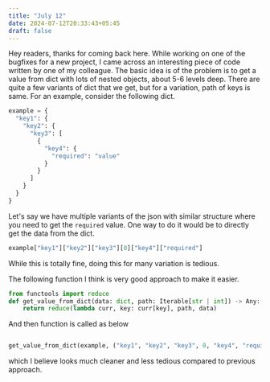 ```yaml
---
title: "July 12"
date: 2024-07-12T20:33:43+05:45
draft: false
---
```


Hey readers, thanks for coming back here. While working on one of the bugfixes for a new project, I came across an interesting piece of code written by one of my colleague. The basic idea is of the problem is to get a value from dict with lots of nested objects, about 5-6 levels deep. There are quite a few variants of dict that we get, but for a variation, path of keys is same. For an example, consider the following dict.
```python
example = {
  "key1": {
    "key2": {
      "key3": [
        {
          "key4": {
            "required": "value"
          }
        }
      ]
    }
  }
}

```

Let's say we have multiple variants of the json with similar structure where you need to get the `required` value. One way to do it would be to directly get the data from the dict.
```python
example["key1"]["key2"]["key3"][0]["key4"]["required"]
```

While this is totally fine, doing this for many variation is tedious.

The following function I think is very good approach to make it easier.


```python
from functools import reduce
def get_value_from_dict(data: dict, path: Iterable[str | int]) -> Any:
    return reduce(lambda curr, key: curr[key], path, data)


```
And then function is called as below
```python

get_value_from_dict(example, ("key1", "key2", "key3", 0, "key4", "required"))

```
which I believe looks much cleaner and less tedious compared to previous approach.